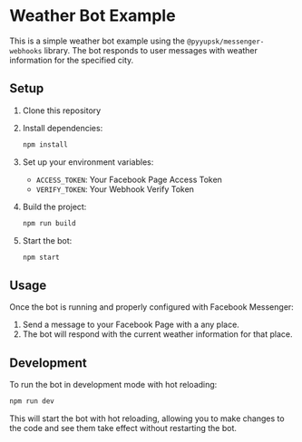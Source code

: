 # Weather Bot Example

This is a simple weather bot example using the `@pyyupsk/messenger-webhooks`
library. The bot responds to user messages with weather information for the
specified city.

## Setup

1. Clone this repository
2. Install dependencies:
   ```bash
   npm install
   ```
3. Set up your environment variables:

   - `ACCESS_TOKEN`: Your Facebook Page Access Token
   - `VERIFY_TOKEN`: Your Webhook Verify Token

4. Build the project:

   ```bash
   npm run build
   ```

5. Start the bot:
   ```bash
   npm start
   ```

## Usage

Once the bot is running and properly configured with Facebook Messenger:

1. Send a message to your Facebook Page with a any place.
2. The bot will respond with the current weather information for that place.

## Development

To run the bot in development mode with hot reloading:

```bash
npm run dev
```

This will start the bot with hot reloading, allowing you to make changes to the
code and see them take effect without restarting the bot.
